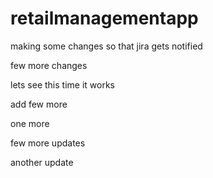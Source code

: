# retailmanagementapp

making some changes so that jira gets notified

few more changes

lets see this time it works

add few more

one more

few more updates

another update
